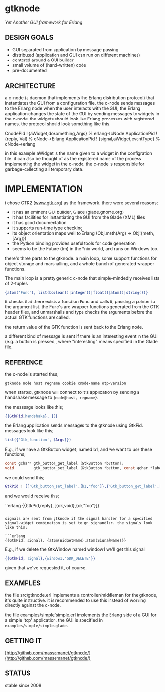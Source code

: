 # gtknode

*Yet Another GUI framework for Erlang*

## DESIGN GOALS

* GUI separated from application by message passing
* distributed (application and GUI can run on different machines)
* centered around a GUI builder
* small volume of (hand-written) code
* pre-documented

##  ARCHITECTURE

a c-node (a daemon that implements the Erlang distribution protocol)
that instantiates the GUI from a configuration file. the c-node sends
messages to the Erlang node when the user interacts with the GUI; the
Erlang application changes the state of the GUI by sending messages to
widgets in the c-node. the widgets should look like Erlang processes
with registered names. the protocol should look something like this.

CnodePid ! {aWidget,dosomething,Args}       % erlang->cNode
ApplicationPid ! {reply, Val}               % cNode->Erlang
ApplicationPid ! {signal,aWidget,eventType} % cNode->erlang

in this example aWidget is the name given to a widget in the
configration file. it can also be thought of as the registered name of
the process implementing the widget in the c-node.
  the c-node is responsible for garbage-collecting all temporary data.

#  IMPLEMENTATION

i chose GTK2 (www.gtk.org) as the framework. there were several reasons;

* it has an eminent GUI builder, Glade (glade.gnome.org)
* it has facilities for instantiating the GUI from the Glade (XML) files
* it has good documentation
* it supports run-time type checking
* its object orientation maps well to Erlang (Obj.meth(Arg) -> Obj!{meth,[Arg]})
* the Python binding provides useful tools for code generation
* seems to be the Future (tm) in the *nix world, and runs on Windows too.

there's three parts to the gtknode. a main loop, some support
functions for object storage and marshalling, and a whole bunch of
generated wrapper functions.

The main loop is a pretty generic c-node that simple-mindedly
receives lists of 2-tuples;

```erlang
{atom('Func'), list(boolean()|integer()|float()|atom()|string())}
```

it checks that there exists a function Func and calls it, passing a
pointer to the argument list. the Func's are wrapper functions
generated from the GTK header files, and unmarshalls and type checks
the arguments before the actual GTK functions are called.

the return value of the GTK function is sent back to the Erlang node.

a different kind of message is sent if there is an interesting event
in the GUI (e.g. a button is pressed), where "interesting" means specified
in the Glade file.

##  REFERENCE

the c-node is started thus;

```
gtknode node host regname cookie cnode-name otp-version
```

when started, gtknode will connect to it's application by sending a
handshake message to ``{node@host, regname}``.

the messsage looks like this;

```erlang
{{GtkPid,handshake}, []}
```

the Erlang application sends messages to the gtknode using
GtkPid. messages look like this;

```erlang
list({'Gtk_function', [Args]})
```

E.g., if we have a GtkButton widget, named b1, and we want to use
these functions;

```c
const gchar* gtk_button_get_label (GtkButton *button);
void         gtk_button_set_label (GtkButton *button, const gchar *label);
```

we could send this;

```erlang
GtkPid ! [{'Gtk_button_set_label',[b1,"foo"]},{'Gtk_button_get_label',[b1]}].
```

and we would receive this;

``erlang
{{GtkPid,reply}, [{ok,void},{ok,"foo"}]}
```

signals are sent from gtknode if the signal handler for a specified
signal-widget combination is set to gn_sighandler. the signals look
like this;

```erlang
{{GtkPid, signal}, {atom(WidgetName),atom(SignalName)}}
```

E.g., if we delete the GtkWindow named window1 we'll get this signal

```erlang
{{GtkPid, signal},{window1,'GDK_DELETE'}}
```

given that we've requested it, of course.

##  EXAMPLES

the file src/gtknode.erl implements a controller/middleman for the
gtknode, it's quite instructive. it is recommended to use this instead of
working directly against the c-node.

the file examples/simple/simple.erl implements the Erlang side of a
GUI for a simple 'top' application. the GUI is specified in
``examples/simple/simple.glade``.

##  GETTING IT

[http://github.com/massemanet/gtknode/](http://github.com/massemanet/gtknode/)

##  STATUS

stable since 2008

